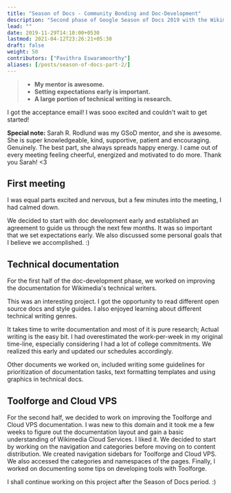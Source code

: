 ```yaml
---
title: "Season of Docs - Community Bonding and Doc-Development"
description: "Second phase of Google Season of Docs 2019 with the Wikimedia Foundation."
lead: ""
date: 2019-11-29T14:10:00+0530
lastmod: 2021-04-12T23:26:21+05:30
draft: false
weight: 50
contributors: ["Pavithra Eswaramoorthy"]
aliases: [/posts/season-of-docs-part-2/]
---
```


>- **My mentor is awesome.**
>- **Setting expectations early is important.**
>- **A large portion of technical writing is research.**

I got the acceptance email! I was sooo excited and couldn't wait to get started!

**Special note:** Sarah R. Rodlund was my GSoD mentor, and she is awesome. She is super knowledgeable, kind, supportive, patient and encouraging. Genuinely. The best part, she always spreads happy energy. I came out of every meeting feeling cheerful, energized and motivated to do more. Thank you Sarah! <3

## First meeting

I was equal parts excited and nervous, but a few minutes into the meeting, I had calmed down.

We decided to start with doc development early and established an agreement to guide us through the next few months. It was so important that we set expectations early. We also discussed some personal goals that I believe we accomplished. :)

## Technical documentation

For the first half of the doc-development phase, we worked on improving the documentation for Wikimedia's technical writers.

This was an interesting project. I got the opportunity to read different open source docs and style guides. I also enjoyed learning about different technical writing genres.

It takes time to write documentation and most of it is pure research; Actual writing is the easy bit. I had overestimated the work-per-week in my original time-line, especially considering I had a lot of college commitments. We realized this early and updated our schedules accordingly.

Other documents we worked on, included writing some guidelines for prioritization of documentation tasks, text formatting templates and using graphics in technical docs.

## Toolforge and Cloud VPS

For the second half, we decided to work on improving the Toolforge and Cloud VPS documentation. I was new to this domain and it took me a few weeks to figure out the documentation layout and gain a basic understanding of Wikimedia Cloud Services. I liked it. We decided to start by working on the navigation and categories before moving on to content distribution. We created navigation sidebars for Toolforge and Cloud VPS. We also accessed the categories and namespaces of the pages. Finally, I worked on documenting some tips on developing tools with Toolforge.

I shall continue working on this project after the Season of Docs period. :)
